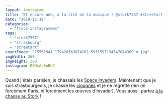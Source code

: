 ```yaml
---
layout: instagram
title: "Et encore une, à la cité de la musique ! @stork7567 #streetart #strasbourg"
date: "2019-12-18"
categories: 
  - "trucs-instagrammes"
tags: 
  - "stork7567"
  - "strasbourg"
  - "streetart"
coverImage: "75562941_179420369874202_5931597134647044369_n.jpg"
imgWidth: 360
imgHeight: 360
instagram: B6NsAr0oBUC
---
```


Quand j'étais parisien, je chassais les [Space invaders](http://sitofotos.6x8.org/index.php?/category/2). Maintenant que je suis strasbourgeois, je chasse les [cigognes](https://www.6x8.org/tag/stork7567/) et je ne regrette rien (ni forcément Paris, ni forcément les œuvres d'Invader). Vous aussi, partez [à la chasse au Stork](https://www.6x8.org/2019/11/a-la-chasse-au-stork/) !
